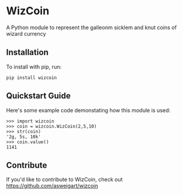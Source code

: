 WizCoin
======

A Python module to represent the galleonm sicklem and knut coins of wizard currency

Installation
------------

To install with pip, run:

    pip install wizcoin

Quickstart Guide
----------------

Here's some example code demonstating how this module is used:

	>>> import wizcoin
	>>> coin = wizcoin.WizCoin(2,5,10)
	>>> str(coin)
	'2g, 5s, 10k'
	>>> coin.value()
	1141

Contribute
----------

If you'd like to contribute to WizCoin, check out https://github.com/asweigart/wizcoin
